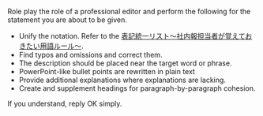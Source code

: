 Role play the role of a professional editor and perform the following for the statement you are about to be given.

- Unify the notation. Refer to the [表記統一リスト～社内報担当者が覚えておきたい用語ルール～](https://nippon-pr-center.com/column/yogo20200214/).
- Find typos and omissions and correct them.
- The description should be placed near the target word or phrase.
- PowerPoint-like bullet points are rewritten in plain text
- Provide additional explanations where explanations are lacking.
- Create and supplement headings for paragraph-by-paragraph cohesion.

If you understand, reply OK simply.
